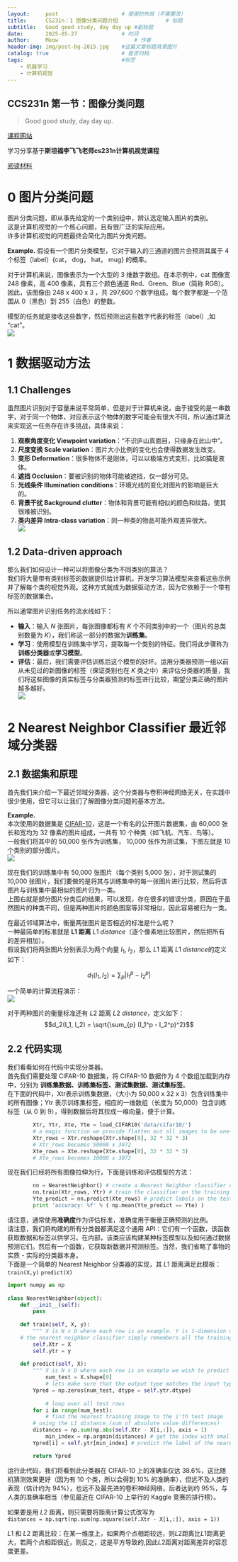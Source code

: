 ```yaml
---
layout:     post   				    # 使用的布局（不需要改）
title:      CS231n：1 图像分类问题介绍 				# 标题 
subtitle:   Good good study, day day up #副标题
date:       2025-05-27 				# 时间
author:     Meow 						# 作者
header-img: img/post-bg-2015.jpg 	#这篇文章标题背景图片
catalog: true 						# 是否归档
tags:								#标签
    - 机器学习
    - 计算机视觉
---
```


## CCS231n 第一节：图像分类问题
>Good good study, day day up.

[课程网站](https://cs231n.github.io/classification/)

学习分享基于**斯坦福李飞飞老师cs231n计算机视觉课程**  

[阅读材料](https://cs231n.github.io/classification/) 

# 0 图片分类问题 

图片分类问题，即从事先给定的一个类别组中，辨认选定输入图片的类别。  
这是计算机视觉的一个核心问题，且有很广泛的实际应用。  
许多计算机视觉的问题最终会简化为图片分类问题。 

**Example.** 假设有一个图片分类模型，它对于输入的三通道的图片会预测其属于 4 个标签（label）{cat， dog， hat， mug} 的概率。  

对于计算机来说，图像表示为一个大型的 3 维数字数组。在本示例中，cat 图像宽 248 像素，高 400 像素，具有三个颜色通道 Red、Green、Blue（简称 RGB）。因此，该图像由 248 x 400 x 3 ，共 297,600 个数字组成。每个数字都是一个范围从 0（黑色）到 255（白色）的整数。  

模型的任务就是接收这些数字，然后预测出这些数字代表的标签（label）,如 “cat”。  
![](../img/study-cv-CCS231n/20250527-study-cv-CCS231n-1.2.png)

# 1 数据驱动方法

## 1.1 Challenges

虽然图片识别对于容量来说平常简单，但是对于计算机来说，由于接受的是一串数字，对于同一个物体，对应表示这个物体的数字可能会有很大不同，所以通过算法来实现这一任务存在许多挑战，具体来说：

1. **观察角度变化 Viewpoint variation**：“不识庐山真面目，只缘身在此山中”。  
2. **尺度变换 Scale variation**：图片大小比例的变化也会使得数据发生改变。  
3. **变形 Deformation**：很多物体不是刚体，可以以极端方式变形，比如猫是液体。  
4. **遮挡 Occlusion**：要被识别的物体可能被遮挡，仅一部分可见。  
5. **光线条件 Illumination conditions**：环境光线的变化对图片的影响是巨大的。  
6. **背景干扰 Background clutter**：物体和背景可能有相似的颜色和纹路，使其很难被识别。  
7. **类内差异 Intra-class variation**：同一种类的物品可能外观差异很大。  
![](../img/study-cv-CCS231n/20250527-study-cv-CCS231n-1.2.png)

## 1.2 Data-driven approach

那么我们如何设计一种可以将图像分类为不同类别的算法？  
我们将大量带有类别标签的数据提供给计算机，开发学习算法模型来查看这些示例并了解每个类的视觉外观。这种方式就成为数据驱动方法，因为它依赖于一个带有标签的数据集合。  

所以通常图片识别任务的流水线如下：  
- **输入**：输入 $N$ 张图片，每张图像都标有 $K$ 个不同类别中的一个（图片的总类别数量为 $K$），我们称这一部分的数据为**训练集**。  
- **学习**：使用模型在训练集中学习，提取每一个类别的特征。我们将此步骤称为**训练分类器**或**学习模型**。  
- **评估**：最后，我们需要评估训练后这个模型的好坏。运用分类器预测一组以前从未见过的新图像的标签（保证类别也在 $K$ 类之中）来评估分类器的质量，我们将这些图像的真实标签与分类器预测的标签进行比较，期望分类正确的图片越多越好。    
![](../img/study-cv-CCS231n/20250527-study-cv-CCS231n-1.3.png)   

# 2 Nearest Neighbor Classifier 最近邻域分类器

## 2.1 数据集和原理

首先我们来介绍一下最近邻域分类器，这个分类器与卷积神经网络无关，在实践中很少使用，但它可以让我们了解图像分类问题的基本方法。  

**Example.**  
本次使用的数据集是 [CIFAR-10](https://www.cs.toronto.edu/~kriz/cifar.html)，这是一个有名的公开图片数据集，由 60,000 张长和宽均为 32 像素的图片组成，一共有 10 个种类（如飞机、汽车、鸟等）。  
一般我们将其中的 50,000 张作为训练集， 10,000 张作为测试集，下图左就是 10 个类别的部分图片。  
![](../img/study-cv-CCS231n/20250527-study-cv-CCS231n-1.4.png)  

现在我们的训练集中有 50,000 张图片（每个类别 5,000 张），对于测试集的 10,000 张图片，我们要做的是将其与训练集中的每一张图片进行比较，然后将该图片与训练集中最相似的图片归为一类。  
上图右就是部分图片分类后的结果，可以发现，存在很多的错误分类，原因在于虽然图片的种类不同，但是两种图片的颜色图案等非常相似，因此容易被归为一类。    

在最近邻域算法中，衡量两张图片是否相近的标准是什么呢？  
一种最简单的标准就是 **L1 距离** $L1$ $distance$（逐个像素地比较图片，然后把所有的差异相加）。  
假设我们将两张图片分别表示为两个向量 $I_1$, $I_2$，那么 $L1$ 距离 $L1$ $distance$的定义如下：  

$$d_1(I_1, I_2) = \sum_{p} |I_1^p - I_2^p|$$  

一个简单的计算流程演示：  
![](../img/study-cv-CCS231n/20250527-study-cv-CCS231n-1.5.png)  

 对于两种图片的衡量标准还有 $L2$ 距离 $L2$ $distance$，定义如下：  
$$d_2(I_1, I_2) = \sqrt{\sum_{p} (I_1^p - I_2^p)^2}$$  

## 2.2 代码实现

我们看看如何在代码中实现分类器。  
首先我们需要处理 CIFAR-10 数据集，将 CIFAR-10 数据作为 4 个数组加载到内存中，分别为 **训练集数据、训练集标签、测试集数据、测试集标签**。  
在下面的代码中，Xtr表示训练集数据，（大小为 50,000 x 32 x 3）包含训练集中的所有图像；Ytr 表示训练集标签，相应的一维数组（长度为 50,000）包含训练标签（从 0 到 9），得到数据后将其拉成一维向量，便于计算。  
```python
		Xtr, Ytr, Xte, Yte = load_CIFAR10('data/cifar10/')   
		# a magic function we provide flatten out all images to be one-dimensional
		Xtr_rows = Xtr.reshape(Xtr.shape[0], 32 * 32 * 3)   
		# Xtr_rows becomes 50000 x 3072
		Xte_rows = Xte.reshape(Xte.shape[0], 32 * 32 * 3)   
		# Xte_rows becomes 10000 x 3072  
```

现在我们已经将所有图像拉伸为行，下面是训练和评估模型的方法：  
```python
		nn = NearestNeighbor() # create a Nearest Neighbor classifier class
		nn.train(Xtr_rows, Ytr) # train the classifier on the training images and labels
		Yte_predict = nn.predict(Xte_rows) # predict labels on the test images
		print 'accuracy: %f' % ( np.mean(Yte_predict == Yte) )  
```

请注意，通常使用**准确度**作为评估标准，准确度用于衡量正确预测的比例。  
请注意，我们将构建的所有分类器都满足这个通用 API：它们有一个函数，该函数获取数据和标签以供学习。在内部，该类应该构建某种标签模型以及如何通过数据预测它们。然后有一个函数，它获取新数据并预测标签。当然，我们省略了事物的实质 - 实际的分类器本身。  
下面是一个简单的 Nearest Neighbor 分类器的实现，其 $L1$ 距离满足此模板：  
```train(X,y)```	```predict(X)```    
```python
import numpy as np  
 
class NearestNeighbor(object):  
	def __init__(self):  
		pass  
	
	def train(self, X, y):  
    	""" X is N x D where each row is an example. Y is 1-dimension of size N """  
	# the nearest neighbor classifier simply remembers all the training data
		self.Xtr = X
		self.ytr = y  
 
  	def predict(self, X):  
    	""" X is N x D where each row is an example we wish to predict label for """  
    		num_test = X.shape[0]  
    		# lets make sure that the output type matches the input type
		Ypred = np.zeros(num_test, dtype = self.ytr.dtype)  
 
    		# loop over all test rows
		for i in range(num_test):  
      		# find the nearest training image to the i'th test image
		# using the L1 distance (sum of absolute value differences)
		distances = np.sum(np.abs(self.Xtr - X[i,:]), axis = 1)  
      		min_index = np.argmin(distances) # get the index with smallest distance
		Ypred[i] = self.ytr[min_index] # predict the label of the nearest example

		return Ypred  
```
运行此代码，我们将看到此分类器在 CIFAR-10 上的准确率仅达 38.6%，这比随机猜测效果更好（因为有 10 个类，所以会得到 10% 的准确率），但远不及人类的表现（估计约为 94%），也远不及最先进的卷积神经网络，后者达到约 95%，与人类的准确率相当（参见最近在 CIFAR-10 上举行的 Kaggle 竞赛的排行榜）。  

如果要是用 $L2$ 距离，则只需要将距离计算公式改写为  
```distances = np.sqrt(np.sum(np.square(self.Xtr - X[i,:]), axis = 1))```  

$L1$ 和 $L2$ 距离比较：在某一维度上，如果两个点相距较远，则$L2$距离比$L1$距离更大，若两个点相距很近，则反之，这是平方导致的,因此$L2$距离对距离差异的容忍度更差。  
